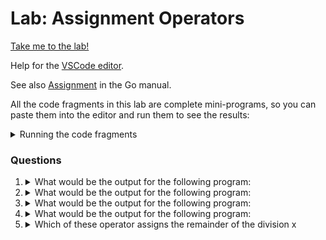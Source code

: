 # Lab: Assignment Operators

[Take me to the lab!](https://kodekloud.com/topic/lab-logical-operators/)

Help for the [VSCode editor](https://github.com/kodekloudhub/community-faq/blob/main/docs/vscode-tips.md).

See also [Assignment](https://go.dev/ref/spec#Assignment_statements) in the Go manual.

All the code fragments in this lab are complete mini-programs, so you can paste them into the editor and run them to see the results:

<details>
<summary>Running the code fragments</summary>

1. Right click in Explorer pane to create a new file, e.g. `test.go`
1. Paste the question code snippet into the editor pane
1. Open the terminal window and execute `go run test.go`
1. Re-use your `test.go` file by replacing the content with that of the next question.

</details>

### Questions

1.  <details>
    <summary>What would be the output for the following program:</summary>

    ```go
    package main

    import "fmt"

    func main() {
            var x, y string = "foo", "bar"
            x += y
            fmt.Println(x)
    }
    ```

    * foobar
    * foo
    * error
    * bar

    <details>
    <summary>Reveal</summary>

    > foobar

    `+=` is "add and assign", and is equivalent to `x = x + y`. When you add two strings, the result is the concatenation of the strings.

    </details>
    </details>

1.  <details>
    <summary>What would be the output for the following program:</summary>

    ```go
    package main

    import "fmt"

    func main() {
            var x, y int = 27, 7
            x /= y
            fmt.Println(x)
    }
    ```

    * 6
    * 3
    * error
    * 6.00

    <details>
    <summary>Reveal</summary>

    > 3

    `/=` is "divide and assign", and is equivalent to `x = x / y`. Since we have two integers, then an integer division is performed and the remainder is discarded: `27 / 7 = 3 r6`

    </details>
    </details>

1.  <details>
    <summary>What would be the output for the following program:</summary>

    ```go
    package main

    import "fmt"

    func main() {
            var x, y float64 = 27.9, 7.0
            x -= y
            fmt.Println(x)
            x += y
            fmt.Println(x)
    }
    ```

    * 27.9<br/>20.9
    * 20.9<br/>27.9
    * 20.9<br/>7.9
    * 27.9<br/>9.0

    <details>
    <summary>Reveal</summary>

    > 20.9<br/>27.9

    * `x -= y` ... x = 27.9 - 7.0 = 20.9, then
    * `x += y` ... x = 20.9 + 7.0 = 27.9

    </details>
    </details>

1.  <details>
    <summary>What would be the output for the following program:</summary>

    ```go
    package main

    import "fmt"

    func main() {
            var x, y int = 100,9
            x /= y
            fmt.Println(x)
            x %= y
            fmt.Println(x)
    }
    ```

    * 2<br/>2
    * 11<br/>2
    * 2<br/>11
    * 11<br/>11

    <details>
    <summary>Reveal</summary>

    > 11<br/>2

    * `x /= y` ... x = 100 / 9 = 11. Remember this is an integer division so the remainder is discarded, then
    * `x %= y` ... x = 11 % 9 = 2. `x` is now 11 from the previous division assignment. Remainder of 11 divided by 2 is 2.

    </details>
    </details>

1.  <details>
    <summary>Which of these operator assigns the remainder of the division x</summary>

    * `/=`
    * `*=`
    * `%=`
    * `\=`

    <details>
    <summary>Reveal</summary>

    > `%=`

    This is the modulo (remainder) assignment operator.

    * `/=` is divide assign
    * `*=` is multiply assign
    * `\=` is a syntax error and won't compile.

    </details>
    </details>

